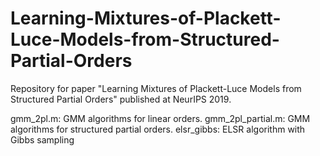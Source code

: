 # Learning-Mixtures-of-Plackett-Luce-Models-from-Structured-Partial-Orders
Repository for paper "Learning Mixtures of Plackett-Luce Models from Structured Partial Orders" published at NeurIPS 2019.

gmm_2pl.m: GMM algorithms for linear orders.
gmm_2pl_partial.m: GMM algorithms for structured partial orders.
elsr_gibbs: ELSR algorithm with Gibbs sampling

